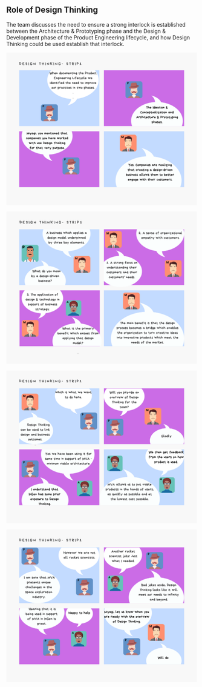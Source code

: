## Role of Design Thinking

The team discusses the need to ensure a strong interlock is established between the Architecture & Prototyping phase and the Design & Development phase of the Product Engineering lifecycle, and how Design Thinking could be used establish that interlock.

![](assets/design-thinking-pe-strip1-page1.png)

![](assets/design-thinking-pe-strip1-page2.png)

![](assets/design-thinking-pe-strip1-page3.png)

![](assets/design-thinking-pe-strip1-page4.png)
